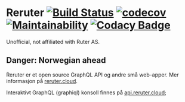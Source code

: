 # Reruter [![Build Status](https://travis-ci.org/karl-run/reruter.svg?branch=master)](https://travis-ci.org/karl-run/reruter) [![codecov](https://codecov.io/gh/karl-run/reruter/branch/master/graph/badge.svg)](https://codecov.io/gh/karl-run/reruter) [![Maintainability](https://api.codeclimate.com/v1/badges/b6b624099cf05b1ad315/maintainability)](https://codeclimate.com/github/karl-run/reruter/maintainability) [![Codacy Badge](https://api.codacy.com/project/badge/Grade/66a1f072b26045bca2ce4356a4565ba7)](https://www.codacy.com/app/karloveraa/reruter?utm_source=github.com&amp;utm_medium=referral&amp;utm_content=karl-run/reruter&amp;utm_campaign=Badge_Grade)

Unofficial, not affiliated with Ruter AS.

## Danger: Norwegian ahead

Reruter er et open source GraphQL API og andre små web-apper. Mer informasjon på [reruter.cloud](https://reruter.cloud/).

Interaktivt GraphQL (graphiql) konsoll finnes på [api.reruter.cloud](https://api.reruter.cloud/);
